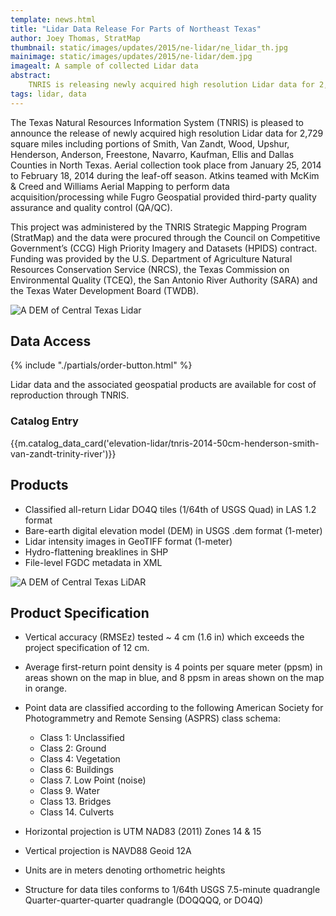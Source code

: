 ```yaml
---
template: news.html
title: "Lidar Data Release For Parts of Northeast Texas"
author: Joey Thomas, StratMap
thumbnail: static/images/updates/2015/ne-lidar/ne_lidar_th.jpg
mainimage: static/images/updates/2015/ne-lidar/dem.jpg
imagealt: A sample of collected Lidar data
abstract: 
    TNRIS is releasing newly acquired high resolution Lidar data for 2,756 square miles of North East Texas
tags: lidar, data
---
```

 
The Texas Natural Resources Information System (TNRIS) is pleased to announce the release of newly acquired high resolution Lidar data for 2,729 square miles including portions of Smith, Van Zandt, Wood, Upshur, Henderson, Anderson, Freestone, Navarro, Kaufman, Ellis and Dallas Counties in North Texas.  Aerial collection took place from January 25, 2014 to February 18, 2014 during the leaf-off season.  Atkins teamed with McKim & Creed and Williams Aerial Mapping to perform data acquisition/processing while Fugro Geospatial provided third-party quality assurance and quality control (QA/QC).  

This project was administered by the TNRIS Strategic Mapping Program (StratMap) and the data were procured through the Council on Competitive Government’s (CCG) High Priority Imagery and Datasets (HPIDS) contract.  Funding was provided by the U.S. Department of Agriculture Natural Resources Conservation Service (NRCS), the Texas Commission on Environmental Quality (TCEQ), the San Antonio River Authority (SARA) and the Texas Water Development Board (TWDB).


<img class="img-responsive" src="{{m.link('static/images/updates/2015/ne-lidar/natural.jpg')}}" alt="A DEM of Central Texas Lidar">

## Data Access
<div class="media">
  <div class="media-left">
    {% include "./partials/order-button.html" %}
  </div>
  <div class="media-body">
    <p>Lidar data and the associated geospatial products are available for cost of reproduction through TNRIS.</p>
  </div>
</div>

### Catalog Entry
{{m.catalog_data_card('elevation-lidar/tnris-2014-50cm-henderson-smith-van-zandt-trinity-river')}}

## Products
-	Classified all-return Lidar DO4Q tiles (1/64th of USGS Quad) in LAS 1.2 format
-	Bare-earth digital elevation model (DEM) in USGS .dem format (1-meter)
-	Lidar intensity images in GeoTIFF format (1-meter)
-	Hydro-flattening breaklines in SHP
-	File-level FGDC metadata in XML

<img class="img-responsive" src="{{m.link('static/images/updates/2015/ne-lidar/city.jpg')}}" alt="A DEM of Central Texas LiDAR">

## Product Specification

- Vertical accuracy (RMSEz) tested ~ 4 cm (1.6 in) which exceeds the project specification of 12 cm.
- Average first-return point density is 4 points per square meter (ppsm) in areas shown on the map in blue, and 8 ppsm in areas shown on the map in orange.
- Point data are classified according to the following American Society for Photogrammetry and Remote Sensing (ASPRS) class schema:
  - Class 1: Unclassified		
  - Class 2: Ground
  - Class 4: Vegetation		
  - Class 6: Buildings	
  - Class 7. Low Point (noise)
  - Class 9. Water
  - Class 13. Bridges 
  - Class 14. Culverts
- Horizontal projection is UTM NAD83 (2011) Zones 14 & 15

- Vertical projection is NAVD88 Geoid 12A
- Units are in meters denoting orthometric heights
- Structure for data  tiles conforms to 1/64th USGS 7.5-minute quadrangle 
  Quarter-quarter-quarter quadrangle (DOQQQQ, or DO4Q)
